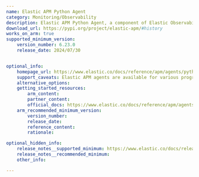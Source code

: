 ```yaml
---
name: Elastic APM Python Agent
category: Monitoring/Observability
description: Elastic APM Python Agent, a component of Elastic Observability, automatically collects performance metrics, traces, and errors from Python applications and sends them to the Elastic APM Server for centralized observability.
download_url: https://pypi.org/project/elastic-apm/#history
works_on_arm: true
supported_minimum_version:
    version_number: 6.23.0
    release_date: 2024/07/30


optional_info:
    homepage_url: https://www.elastic.co/docs/reference/apm/agents/python
    support_caveats: Elastic APM agents are available for various programming languages (Java, .NET, Node.js, Go, etc.). These agents are designed to be installed within your application code and are written in the same language as the service they are monitoring.
    alternative_options:
    getting_started_resources:
        arm_content:
        partner_content:
        official_docs: https://www.elastic.co/docs/reference/apm/agents/python/set-up-apm-python-agent
    arm_recommended_minimum_version:
        version_number:
        release_date:
        reference_content:
        rationale:

optional_hidden_info:
    release_notes__supported_minimum: https://www.elastic.co/docs/release-notes/apm/agents/python#elastic-apm-python-agent-6230-release-notes
    release_notes__recommended_minimum:
    other_info:

---
```

